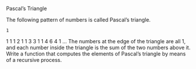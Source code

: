 Pascal’s Triangle

The following pattern of numbers is called Pascal’s triangle.

    1
   1 1
  1 2 1
 1 3 3 1
1 4 6 4 1
   ...
The numbers at the edge of the triangle are all 1, and each number inside the triangle is the sum of the two numbers above it. Write a function that computes the elements of Pascal’s triangle by means of a recursive process.

